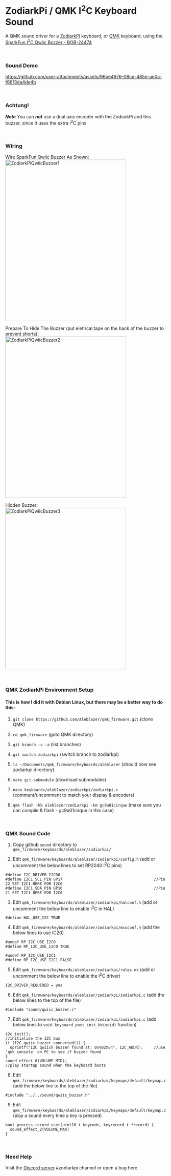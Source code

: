 # ZodiarkPi / QMK I<sup>2</sup>C Keyboard Sound
A QMK sound driver for a [ZodiarkPi](https://www.splitlogic.xyz/shop/splitlogic/p/zodiarkpi) keyboard, or [QMK](https://github.com/qmk/qmk_firmware) keyboard, using the [SparkFun I<sup>2</sup>C Qwiic Buzzer - BOB-24474](https://www.sparkfun.com/sparkfun-qwiic-buzzer.html) 

&nbsp;

### Sound Demo
https://github.com/user-attachments/assets/96be4976-08ce-485e-ae0a-f66f3da4de4b

&nbsp;

### Achtung!
***Note*** You can _**not**_ use a dual axis encoder with the ZodiarkPi and this buzzer, since it uses the extra I<sup>2</sup>C pins

&nbsp;

### Wiring
Wire SparkFun Qwiic Buzzer As Shown:<br>
<img src="https://github.com/user-attachments/assets/e8fe0486-fe48-446f-a433-ebbc0ed86099" alt="ZodiarkPiQwiicBuzzer1" width="378" height="504">

Prepare To Hide The Buzzer (put eletrical tape on the back of the buzzer to prevent shorts):<br>
<img src="https://github.com/user-attachments/assets/f68df095-2718-4d6e-a544-9b7926785d68" alt="ZodiarkPiQwiicBuzzer2" width="378" height="504">

Hidden Buzzer:<br>
<img src="https://github.com/user-attachments/assets/a4206b62-00a4-41c0-b92e-fb1d38929b1d" alt="ZodiarkPiQwiicBuzzer3" width="378" height="504">

&nbsp;

### QMK ZodiarkPi Environment Setup 
#### This is how I did it with Debian Linux, but there may be a better way to do this:
1. ```git clone https://github.com/Aleblazer/qmk_firmware.git```       (clone QMK)
   
2. ```cd qmk_firmware```                                               (goto QMK directory)

3. ```git branch -v -a```                                              (list branches)

4. ```git switch zodiarkpi```                                          (switch branch to zodiarkpi)

5. ```ls ~/Documents/qmk_firmware/keyboards/aleblazer```               (should now see zodiarkpi directory)

6. ```make git-submodule```                                            (download submodules)

7. ```nano keyboards/aleblazer/zodiarkpi/zodiarkpi.c```                (comment/uncomment to match your display & encoders)

8. ```qmk flash -kb aleblazer/zodiarkpi -km gc9a01cirque```            (make sure you can compile & flash - gc9a01cirque in this case)   

&nbsp;

### QMK Sound Code
1. Copy github ```sound``` directory to ```qmk_firmware/keyboards/aleblazer/zodiarkpi/```

2. Edit ```qmk_firmware/keyboards/aleblazer/zodiarkpi/config.h```      (add or uncomment the below lines to set RP2040 I<sup>2</sup>C pins)
```
#define I2C_DRIVER I2CD0
#define I2C1_SCL_PIN GP17                                        //Pin 22 SET I2C1 HERE FOR I2C0
#define I2C1_SDA_PIN GP16                                        //Pin 21 SET I2C1 HERE FOR I2C0
```

3. Edit ```qmk_firmware/keyboards/aleblazer/zodiarkpi/halconf.h```     (add or uncomment the below line to enable I<sup>2</sup>C in HAL)
```
#define HAL_USE_I2C TRUE
```

4. Edit ```qmk_firmware/keyboards/aleblazer/zodiarkpi/mcuconf.h```     (add the below lines to use IC20)
```
#undef RP_I2C_USE_I2C0
#define RP_I2C_USE_I2C0 TRUE

#undef RP_I2C_USE_I2C1
#define RP_I2C_USE_I2C1 FALSE
```

5. Edit ```qmk_firmware/keyboards/aleblazer/zodiarkpi/rules.mk```      (add or uncomment the below line to enable the I<sup>2</sup>C driver)
```
I2C_DRIVER_REQUIRED = yes
```

6. Edit ```qmk_firmware/keyboards/aleblazer/zodiarkpi/zodiarkpi.c```   (add the below lines to the top of the file)
```
#include "sound/qwiic_buzzer.c"
```

7. Edit ```qmk_firmware/keyboards/aleblazer/zodiarkpi/zodiarkpi.c```   (add below lines to ```void keyboard_post_init_kb(void)``` function)
```
i2c_init();                                                      //initialize the I2C bus
if (I2C_qwiic_buzzer_connected()) {
  uprintf("I2C qwiick buzzer found at: 0x%02X\n", I2C_ADDR);     //use 'qmk console' on PC to see if buzzer found
}
sound_effect_0(VOLUME_MID);                                      //play startup sound when the keyboard boots     
```

8. Edit ```qmk_firmware/keyboards/aleblazer/zodiarkpi/keymaps/default/keymap.c``` (add the below line to the top of the file)
```
#include "../../sound/qwiic_buzzer.h"
```

9. Edit ```qmk_firmware/keyboards/aleblazer/zodiarkpi/keymaps/default/keymap.c``` (play a sound every time a key is pressed)
```
bool process_record_user(uint16_t keycode, keyrecord_t *record) {  
  sound_effect_2(VOLUME_MAX)
}
``` 

&nbsp;

### Need Help
Visit the [Discord server](https://discord.gg/BCSbXwskVt) #zodiarkpi channel or open a bug here.
